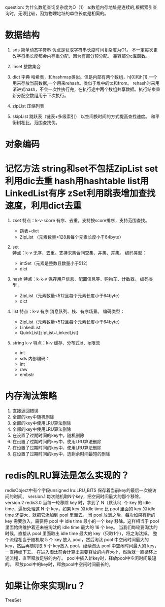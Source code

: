 question: 为什么数组查询复杂度为O（1）
    a:数组内存地址是连续的,根据索引查询时，无须比较，因为物理地址的单位长度是相同的。
# 数据结构
1. sds
    简单动态字符串
    优点是获取字符串长度时间复杂度为O1。
    不一定每次更改字符串长度都会内存重分配，因为有部分预分配。
    兼容部分c库函数。
    
2. inset
    整数集合
    
3. dict
    字典
    哈希表，和hashmap类似。但是内部有两个数组，h[0]和h[1],一个用来存放当前数据,一个用来rehash。类似于堆中的to和from。
    rehash时采用渐进式hash，不会一次性执行完，在执行途中两个数组共享数据。执行结束重新分配空数组用于下次执行。

4. zipList
    压缩列表

5. skipList
    跳跃表（链表+多级索引）
    以空间换时间的方式提高查找速度。
    和平衡树相比，范围查找优。
    
    
# 对象编码
# 记忆方法 string和set不包括ZipList set利用dic去重 hash用hashtable list用LinkedList有序 zSet利用跳表增加查找速度，利用dict去重
1. zset 
    特点：k-v-score 有序、去重。支持按score排序，支持范围查找。
    - 跳表+dict    
    - ZipList （元素数量<128且每个元素长度小于64byte）
    
2. set  
    特点：k-v 无序、去重。支持求集合间交集、并集、差集。
    编码类型：
    - intSet（元素是整数且数量小于512）
    - dict
3. hash 
    特点：k-k-v 保存用户信息、配置信息等、购物车、计数器。
    编码类型：
    - ZipList（元素数量<512且每个元素长度小于64byte）
    - dict
4. list 
    特点：k-v 有序 消息队列、栈、有序场景。
    编码类型：
    - ZipList（元素数量<512且每个元素长度小于64byte）
    - LinkedList
    - QuickList(zipList+LinkedList)
5. string k-v
    特点：k-v 缓存、分布式id、ip限流
    - int
    - sds
    内部编码：
    - int
    - raw
    - embstr
    
# 内存淘汰策略
1. 直接返回错误
2. 全部的key中随机删除
3. 全部的key中使用LRU算法删除
4. 全部的key中使用LRU算法删除
5. 在设置了过期时间的key中，随机删除
6. 在设置了过期时间的key中，使用LRU算法删除
7. 在设置了过期时间的key中，使用LRU算法删除
8. 在设置了过期时间的key中，选剩余时间最短的删除

# redis的LRU算法是怎么实现的？
redisObject中有个字段unsigned lru:LRU_BITS 保存着当前key的最后一次被访问的时间。
version.1 每次随机取N个key，把空闲时间最大的那个移除。
version.2 redis3.0
        当每一轮移除 key 时，拿到了 N（默认5）个 key 的 idle time，遍历处理这 N 个 key，如果 key 的 idle time 比 pool 里面的 key 的 idle time 还要大，就把它添加到 pool 里面去。
        当 pool 放满之后，每次如果有新的 key 需要放入，需要将 pool 中 idle time 最小的一个 key 移除。这样相当于 pool 里面始终维护着还未被淘汰的 idle time 最大的 16 个 key。
        当我们每轮要淘汰的时候，直接从 pool 里面取出 idle time 最大的 key（只取1个），将之淘汰掉。
        整个流程相当于随机取 5 个 key 放入 pool，然后淘汰 pool 中空闲时间最大的 key，然后再随机取 5 个 key放入 pool，继续淘汰 pool 中空闲时间最大的 key，一直持续下去。
        在进入淘汰前会计算出需要释放的内存大小，然后就一直循环上述流程，直至释放足够的内存。
        pool中插入新key时，释放pool中空闲时间最短的。
        释放pool中的key时，释放pool中空闲时间最长的。
# 如果让你来实现lru？
TreeSet
